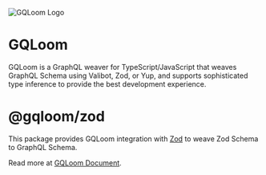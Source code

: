 ![GQLoom Logo](https://github.com/modevol-com/gqloom/blob/main/gqloom.svg?raw=true)

# GQLoom

GQLoom is a GraphQL weaver for TypeScript/JavaScript that weaves GraphQL Schema using Valibot, Zod, or Yup, and supports sophisticated type inference to provide the best development experience.

# @gqloom/zod

This package provides GQLoom integration with [Zod](https://zod.dev/) to weave Zod Schema to GraphQL Schema.

Read more at [GQLoom Document](https://gqloom.dev/guide/schema-integration/zod).
